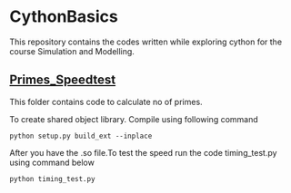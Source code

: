 # CythonBasics
This repository contains the codes written while exploring cython for the course  Simulation and Modelling.

## <u>Primes_Speedtest</u>
This folder contains  code to calculate no of primes. 
  
To create shared object library. Compile using following command
  
    python setup.py build_ext --inplace

After you have the .so file.To test the speed run the code timing_test.py using command below
  
    python timing_test.py
